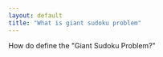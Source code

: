 ```yaml
---
layout: default
title: "What is giant sudoku problem"
---
```


How do define the "Giant Sudoku Problem?"
